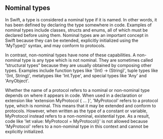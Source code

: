 Nominal types
-------------
In Swift, a type is considered a nominal type if it is named.  In other words, it has been defined by declaring the type somewhere in code. Examples of nominal types include classes, structs and enums, all of which must be declared before using them. Nominal types are an important concept in Swift because they can be extended, explicitly initialized using the 'MyType()' syntax, and may conform to protocols.

In contrast, non-nominal types have none of these capabilities. A non-nominal type is any type which is not nominal. They are sometimes called ”structural types” because they are usually obtained by composing other types. Examples include function types like '(Int) -> (String)', tuple types like '(Int, String)', metatypes like 'Int.Type', and special types like 'Any' and 'AnyObject'.

Whether the name of a protocol refers to a nominal or non-nominal type depends on where it appears in code. When used in a declaration or extension like 'extension MyProtocol { … }', 'MyProtocol' refers to a protocol type, which is nominal. This means that it may be extended and conform to protocols. However, when written as the type of a constant or variable, MyProtocol instead refers to a non-nominal, existential type. As a result, code like 'let value: MyProtocol = MyProtocol()' is not allowed because 'MyProtocol' refers to a non-nominal type in this context and cannot be explicitly initialized.
